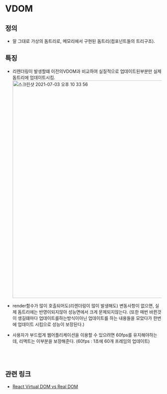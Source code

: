 # VDOM

## 정의

- 말 그대로 가상의 돔트리로, 메모리에서 구현된 돔트리(컴포넌트들의 트리구조).

## 특징

- 리렌더링이 발생할떄 이전의VDOM과 비교하여 실질적으로 업데이트된부분만 실제 돔트리에 업데이트시킴.
  <img width="700" alt="스크린샷 2021-07-03 오후 10 33 56" src="https://user-images.githubusercontent.com/58588011/124355981-c2482580-dc4e-11eb-974d-705c9d882822.png">

- render함수가 많이 호출되어도(리렌더링이 많이 발생해도) 변동사항이 없으면, 실제 돔트리에는 반영이되지않아 성능면에서 크게 문제되지않는다. (또한 매번 바뀐것이 생길떄마다 업데이트를하는방식이아닌 업데이트를 하는 내용들을 모았다가 한번에 업데이트 시킴으로 성능이 보장된다.)
- 사용자가 부드럽게 웹어플리케이션을 이용할 수 있으려면 60fps를 유지해야하는데, 리액트는 이부분을 보장해준다. (60fps : 1초에 60개 프레임의 업데이트)
  <br></br>
  <br></br>


## 관련 링크
- [React Virtual DOM vs Real DOM](https://medium.com/devinder/react-virtual-dom-vs-real-dom-23749ff7adc9)
